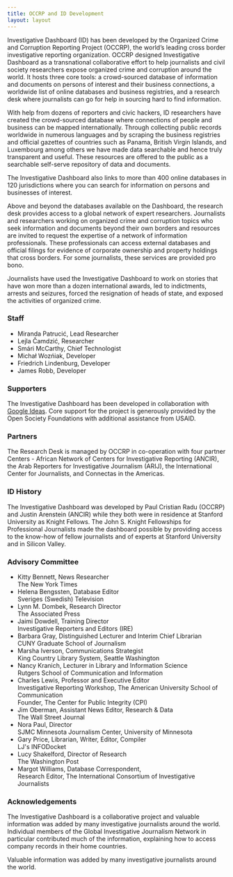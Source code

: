 ```yaml
---
title: OCCRP and ID Development
layout: layout
---
```


Investigative Dashboard (ID) has been developed by the Organized Crime and
Corruption Reporting Project (OCCRP), the world’s leading cross border
investigative reporting organization. OCCRP designed Investigative Dashboard as
a transnational collaborative effort to help journalists and civil society
researchers expose organized crime and corruption around the world. It hosts
three core tools: a crowd-sourced database of information and documents on
persons of interest and their business connections, a worldwide list of online
databases and business registries, and a research desk where journalists can go
for help in sourcing hard to find information.

With help from dozens of reporters and civic hackers, ID researchers have
created the crowd-sourced database where connections of people and business can
be mapped internationally. Through collecting public records worldwide in
numerous languages and by scraping the business registries and official
gazettes of countries such as Panama, British Virgin Islands, and Luxembourg
among others we have made data searchable and hence truly transparent and
useful. These resources are offered to the public as a searchable self-serve
repository of data and documents.

The Investigative Dashboard also links to more than 400 online databases in 120
jurisdictions where you can search for information on persons and businesses of
interest.

Above and beyond the databases available on the Dashboard, the research desk
provides access to a global network of expert researchers. Journalists and
researchers working on organized crime and corruption topics who seek
information and documents beyond their own borders and resources are invited to
request the expertise of a network of information professionals. These
professionals can access external databases and official filings for evidence
of corporate ownership and property holdings that cross borders. For some
journalists, these services are provided pro bono.

Journalists have used the Investigative Dashboard to work on stories that have
won more than a dozen international awards, led to indictments, arrests and
seizures, forced the resignation of heads of state, and exposed the activities
of organized crime.

### Staff

* Miranda Patrucić, Lead Researcher
* Lejla Čamdzić, Researcher
* Smári McCarthy, Chief Technologist
* Michał Wozńiak, Developer
* Friedrich Lindenburg, Developer
* James Robb, Developer

### Supporters

The Investigative Dashboard has been developed in collaboration with [Google
Ideas](http://www.google.com/ideas/). Core support for the project is generously provided by the Open Society
Foundations with additional assistance from USAID.

### Partners

The Research Desk is managed by OCCRP in co-operation with four partner
Centers - African Network of Centers for Investigative Reporting (ANCIR), the
Arab Reporters for Investigative Journalism (ARIJ), the International Center
for Journalists, and Connectas in the Americas.

### ID History

The Investigative Dashboard was developed by Paul Cristian Radu (OCCRP) and
Justin Arenstein (ANCIR) while they both were in residence at Stanford
University as Knight Fellows. The John S. Knight Fellowships for Professional
Journalists made the dashboard possible by providing access to the know-how of
fellow journalists and of experts at Stanford University and in Silicon Valley.

### Advisory Committee

* Kitty Bennett, News Researcher<br/>
  The New York Times
* Helena Bengssten, Database Editor<br/>
  Sveriges (Swedish) Television
* Lynn M. Dombek, Research Director<br/>
  The Associated Press
* Jaimi Dowdell, Training Director<br/>
  Investigative Reporters and Editors (IRE)
* Barbara Gray, Distinguished Lecturer and Interim Chief Librarian<br/>
  CUNY Graduate School of Journalism
* Marsha Iverson, Communications Strategist<br/>
  King Country Library System, Seattle Washington
* Nancy Kranich, Lecturer in Library and Information Science<br/>
  Rutgers School of Communication and Information
* Charles Lewis, Professor and Executive Editor<br/>
  Investigative Reporting Workshop, The American University School of Communication<br/>
  Founder, The Center for Public Integrity (CPI)
* Jim Oberman, Assistant News Editor, Research & Data<br/>
  The Wall Street Journal
* Nora Paul, Director<br/>
  SJMC Minnesota Journalism Center, University of Minnesota
* Gary Price, Librarian, Writer, Editor, Compiler<br/>
  LJ's INFODocket
* Lucy Shakelford, Director of Research<br/>
  The Washington Post
* Margot Williams, Database Correspondent,<br/>
  Research Editor, The International Consortium of Investigative Journalists

### Acknowledgements

The Investigative Dashboard is a collaborative project and valuable information
was added by many investigative journalists around the world. Individual
members of the Global Investigative Journalism Network in particular
contributed much of the information, explaining how to access company records
in their home countries.

Valuable information was added by many investigative journalists around the
world.
